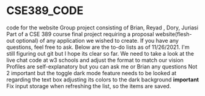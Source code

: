 # CSE389_CODE
code for the website
Group project consisting of Brian, Reyad , Dory, Juriasi
Part of a CSE 389 course final project requiring a proposal website(flesh-out optional) of any application we wished to create. 
If you have any questions, feel free to ask. Below are the to-do lists as of 11/26/2021.
I'm still figuring out git but I hope its clear so far. 
We need to take a look at the live chat code at w3 schools and adjust the format to match our vision
Profiles are self-explanatory but you can ask me or Brian any questions
Not 2 important but the toggle dark mode feature needs to be looked at regarding the text box adjusting its colors to the dark background
**important** Fix input storage when refreshing the list, so the items are saved. 
